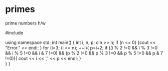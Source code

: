 # primes
prime numbers h/w

#include <iostream>


using namespace std;
int main()
{
int i, n, p;
cin >> n;
if (n <= 0) {cout << "Error." << endl; }
for (i=3; (i <= n); ++i){
    p=i+2;
    if ((i % 2 !=0 && i % 3 !=0 && i % 5 !=0 && i & 7 !=0) && (p % 2 !=0 && p % 3 !=0 && p % 5 !=0 && p & 7 !=0)){
        cout << i << ',' << p << endl; }    
}
}
